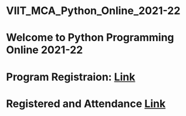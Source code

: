 # VIIT_MCA_Python_Online_2021-22

# Welcome to Python Programming Online 2021-22

# Program Registraion: [Link](https://engineering.apssdc.in/register)

# Registered and Attendance [Link](https://docs.google.com/spreadsheets/d/1tuldI4oUhrmG1-fsMyJ_-2WWdRSNYg3J7BM0PiXljtY/edit?usp=sharing)
